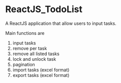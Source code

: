 # ReactJS_TodoList
A ReactJS application that allow users to input tasks.

Main functions are 
1. input tasks
2. remove per task
3. remove all listed tasks
4. lock and unlock task
5. pagination
6. import tasks (excel format)
7. export tasks (excel format)
